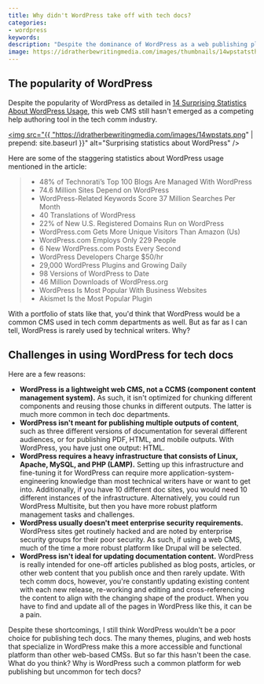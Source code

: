 ```yaml
---
title: Why didn't WordPress take off with tech docs?
categories:
- wordpress
keywords: 
description: "Despite the dominance of WordPress as a web publishing platform, which is used for nearly 75 million websites today, WordPress has rarely been used by technical writers as a platform for publishing technical documentation. Some of the reasons WordPress is avoided is due to its heavy LAMP stack architecture,  lack of component content re-use, and inability to publish multiple outputs such as PDF."
image: https://idratherbewritingmedia.com/images/thumbnails/14wpstatsthumb.png
---
```


## The popularity of WordPress
Despite the popularity of WordPress as detailed in [14 Surprising Statistics About WordPress Usage](https://managewp.com/14-surprising-statistics-about-wordpress-usage), this web CMS still hasn't emerged as a competing help authoring tool in the tech comm industry. 

<a href="https://managewp.com/14-surprising-statistics-about-wordpress-usage"><img src="{{ "https://idratherbewritingmedia.com/images/14wpstats.png" | prepend: site.baseurl }}" alt="Surprising statistics about WordPress" /></a>

Here are some of the staggering statistics about WordPress usage mentioned in the article:

>
> * 48% of Technorati’s Top 100 Blogs Are Managed With WordPress
> * 74.6 Million Sites Depend on WordPress
> * WordPress-Related Keywords Score 37 Million Searches Per Month
> * 40 Translations of WordPress
> * 22% of New U.S. Registered Domains Run on WordPress
> * WordPress.com Gets More Unique Visitors Than Amazon (Us)
> * WordPress.com Employs Only 229 People
> * 6 New WordPress.com Posts Every Second
> * WordPress Developers Charge $50/hr
> * 29,000 WordPress Plugins and Growing Daily
> * 98 Versions of WordPress to Date
> * 46 Million Downloads of WordPress.org
> * WordPress Is Most Popular With Business Websites
> * Akismet Is the Most Popular Plugin

With a portfolio of stats like that, you'd think that WordPress would be a common CMS used in tech comm departments as well. But as far as I can tell, WordPress is rarely used by technical writers. Why?

## Challenges in using WordPress for tech docs

Here are a few reasons:

* **WordPress is a lightweight web CMS, not a CCMS (component content management system).** As such, it isn't optimized for chunking different components and reusing those chunks in different outputs. The latter is much more common in tech doc departments.
* **WordPress isn't meant for publishing multiple outputs of content**, such as three different versions of documentation for several different audiences, or for publishing PDF, HTML, and mobile outputs. With WordPress, you have just one output: HTML.
* **WordPress requires a heavy infrastructure that consists of Linux, Apache, MySQL, and PHP (LAMP).** Setting up this infrastructure and fine-tuning it for WordPress can require more application-system-engineering knowledge than most technical writers have or want to get into. Additionally, if you have 10 different doc sites, you would need 10 different instances of the infrastructure. Alternatively, you could run WordPress Multisite, but then you have more robust platform management tasks and challenges.
* **WordPress usually doesn't meet enterprise security requirements.** WordPress sites get routinely hacked and are noted by enterprise security groups for their poor security. As such, if using a web CMS, much of the time a more robust platform like Drupal will be selected.
* **WordPress isn't ideal for updating documentation content.** WordPress is really intended for one-off articles published as blog posts, articles, or other web content that you publish once and then rarely update. With tech comm docs, however, you're constantly updating existing content with each new release, re-working and editing and cross-referencing the content to align with the changing shape of the product. When you have to find and update all of the pages in WordPress like this, it can be a pain.

Despite these shortcomings, I still think WordPress wouldn't be a poor choice for publishing tech docs. The many themes, plugins, and web hosts that specialize in WordPress make this a more accessible and functional platform than other web-based CMSs. But so far this hasn't been the case. What do you think? Why is WordPress such a common platform for web publishing but uncommon for tech docs?